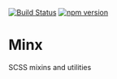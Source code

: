 [![Build Status](https://travis-ci.org/r-park/minx.svg?branch=master)](https://travis-ci.org/r-park/minx)
[![npm version](https://badge.fury.io/js/minx.svg)](http://badge.fury.io/js/minx)

# Minx
SCSS mixins and utilities
